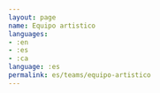 ```yaml
---
layout: page
name: Equipo artistico
languages:
- :en
- :es
- :ca
language: :es
permalink: es/teams/equipo-artistico
---
```


